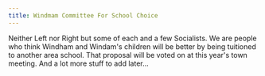```yaml
---
title: Windmam Committee For School Choice
---
```

Neither Left nor Right but some of each and a few Socialists. 
We are people who think Windham and Windam's children will be better by being tuitioned to another area school.
That proposal will be voted on at this year's town meeting. 
And a lot more stuff to add later...

